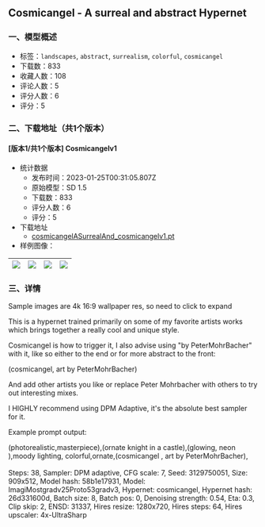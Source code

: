 ## Cosmicangel - A surreal and abstract Hypernet
### 一、模型概述

- 标签：`landscapes`, `abstract`, `surrealism`, `colorful`, `cosmicangel`
- 下载数：833
- 收藏人数：108
- 评论人数：5
- 评分人数：6
- 评分：5

### 二、下载地址（共1个版本）

#### [版本1/共1个版本] Cosmicangelv1

- 统计数据
  - 发布时间：2023-01-25T00:31:05.807Z
  - 原始模型：SD 1.5
  - 下载数：833
  - 评分人数：6
  - 评分：5
- 下载地址
  - [cosmicangelASurrealAnd_cosmicangelv1.pt](https://civitai.com/api/download/models/6029)
- 样例图像：

| <img src="https://image.civitai.com/xG1nkqKTMzGDvpLrqFT7WA/72195979-cd06-4b58-4e4d-442a48026400/width=450/51726.jpeg" /> | <img src="https://image.civitai.com/xG1nkqKTMzGDvpLrqFT7WA/5d2d36ba-3aaa-420d-67c2-b73bc82b6e00/width=450/51731.jpeg" /> | <img src="https://image.civitai.com/xG1nkqKTMzGDvpLrqFT7WA/1eacb069-3b5d-48b1-28ee-e1f051c20000/width=450/51730.jpeg" /> | <img src="https://image.civitai.com/xG1nkqKTMzGDvpLrqFT7WA/fec08a09-ab41-43c1-4b76-52208b89d500/width=450/51729.jpeg" /> |
| ---- | ---- | ---- | ---- |


### 三、详情
<p>Sample images are 4k 16:9 wallpaper res, so need to click to expand</p><p>This is a hypernet trained primarily on some of my favorite artists works which brings together a really cool and unique style.</p><p></p><p>Cosmicangel is how to trigger it, I also advise using "by PeterMohrBacher" with it, like so either to the end or for more abstract to the front:</p><p>(cosmicangel, art by PeterMohrBacher)</p><p></p><p>And add other artists you like or replace Peter Mohrbacher with others to try out interesting mixes.</p><p></p><p>I HIGHLY recommend using DPM Adaptive, it's the absolute best sampler for it.</p><p></p><p>Example prompt output:</p><p></p><p></p><p>(photorealistic,masterpiece),(ornate knight in a castle),(glowing, neon ),moody lighting, colorful,ornate,(cosmicangel , art by PeterMohrBacher),<br /><br />Steps: 38, Sampler: DPM adaptive, CFG scale: 7, Seed: 3129750051, Size: 909x512, Model hash: 58b1e17931, Model: ImagiMostgradv25Proto53gradv3, Hypernet: cosmicangel, Hypernet hash: 26d331600d, Batch size: 8, Batch pos: 0, Denoising strength: 0.54, Eta: 0.3, Clip skip: 2, ENSD: 31337, Hires resize: 1280x720, Hires steps: 64, Hires upscaler: 4x-UltraSharp</p>